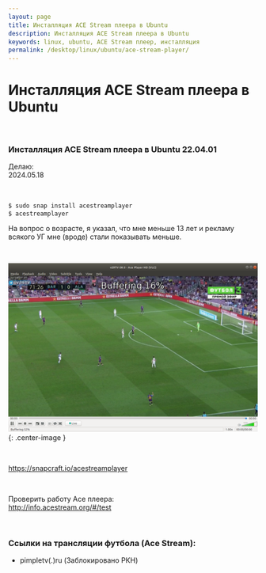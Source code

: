 ```yaml
---
layout: page
title: Инсталляция ACE Stream плеера в Ubuntu
description: Инсталляция ACE Stream плеера в Ubuntu
keywords: linux, ubuntu, ACE Stream плеер, инсталляция
permalink: /desktop/linux/ubuntu/ace-stream-player/
---
```


# Инсталляция ACE Stream плеера в Ubuntu

<br/>

### Инсталляция ACE Stream плеера в Ubuntu 22.04.01

Делаю:  
2024.05.18

<br/>

```
$ sudo snap install acestreamplayer
$ acestreamplayer
```

На вопрос о возрасте, я указал, что мне меньше 13 лет и рекламу всякого УГ мне (вроде) стали показывать меньше.

<br/>

![Установка Ace плеера в Ubuntu 18.04.1](/img/desktop/linux/ubuntu/ace-player-installation/ace-18-04.png 'Установка Ace плеера в Ubuntu 18.04.1'){: .center-image }

<br/>

https://snapcraft.io/acestreamplayer

<br/>

Проверить работу Ace плеера:  
http://info.acestream.org/#/test

<br/>

### Ссылки на трансляции футбола (Ace Stream):

- pimpletv(.)ru (Заблокировано РКН)

